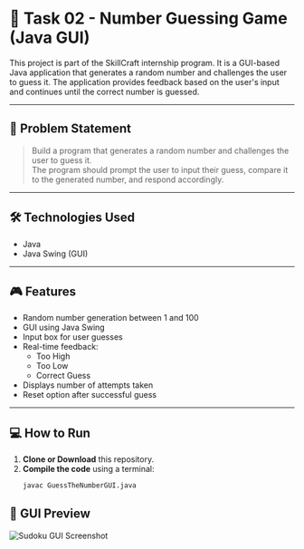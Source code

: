 # 🎯 Task 02 - Number Guessing Game (Java GUI)

This project is part of the SkillCraft internship program. It is a GUI-based Java application that generates a random number and challenges the user to guess it. The application provides feedback based on the user's input and continues until the correct number is guessed.

---

## 🧩 Problem Statement

> Build a program that generates a random number and challenges the user to guess it.  
> The program should prompt the user to input their guess, compare it to the generated number, and respond accordingly.

---

## 🛠️ Technologies Used

- Java
- Java Swing (GUI)

---

## 🎮 Features

- Random number generation between 1 and 100
- GUI using Java Swing
- Input box for user guesses
- Real-time feedback:
    - Too High
    - Too Low
    - Correct Guess
- Displays number of attempts taken
- Reset option after successful guess

---

## 💻 How to Run

1. **Clone or Download** this repository.
2. **Compile the code** using a terminal:
   ```bash
   javac GuessTheNumberGUI.java
## 📸 GUI Preview
![Sudoku GUI Screenshot](ss.png)